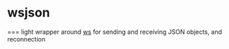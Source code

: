# wsjson
===
light wrapper around [ws](https://github.com/websockets/ws) for sending and receiving JSON objects, and reconnection
